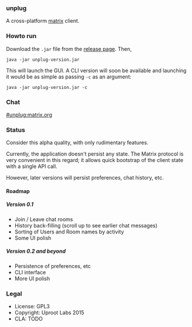 ### unplug

A cross-platform [matrix](https://matrix.org) client.

### Howto run
Download the `.jar` file from the [release page](https://github.com/UprootLabs/unplug/releases). Then,

```
java -jar unplug-version.jar
```

This will launch the GUI. A CLI version will soon be available and launching it would be as simple as passing
`-c` as an argument:

```
java -jar unplug-version.jar -c
```

### Chat
[#unplug:matrix.org](https://matrix.org/beta/#/room/#unplug:matrix.org)

### Status
Consider this alpha quality, with only rudimentary features.

Currently, the application doesn't persist any state. The Matrix protocol is very convenient in this regard;
it allows quick bootstrap of the client state with a single API call.

However, later versions will persist preferences, chat history, etc.

#### Roadmap

##### Version 0.1
* Join / Leave chat rooms
* History back-filling (scroll up to see earlier chat messages)
* Sorting of Users and Room names by activity
* Some UI polish

##### Version 0.2 and beyond
* Persistence of preferences, etc
* CLI interface
* More UI polish

### Legal
* License: GPL3
* Copyright: Uproot Labs 2015
* CLA: TODO
